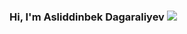 ### Hi, I'm Asliddinbek Dagaraliyev <img src="https://giphy.com/gifs/toastypt-hello-hi-hand-JUq9ohFN2eSLJllrkd" widht="10px">

